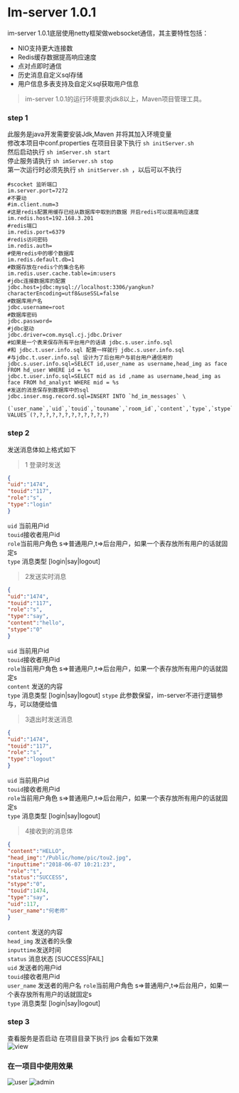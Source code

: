 Im-server 1.0.1
===============

im-server 1.0.1底层使用netty框架做websocket通信，其主要特性包括：

 + NIO支持更大连接数
 + Redis缓存数据提高响应速度
 + 点对点即时通信
 + 历史消息自定义sql存储
 + 用户信息多表支持及自定义sql获取用户信息

> im-server 1.0.1的运行环境要求jdk8以上，Maven项目管理工具。
### step 1
  此服务是java开发需要安装Jdk,Maven 并将其加入环境变量<br>
  修改本项目中conf.properties
  在项目目录下执行 `sh initServer.sh `<br>
  然后启动执行 `sh imServer.sh start`<br>
  停止服务请执行 `sh imServer.sh stop`  <br>
  第一次运行时必须先执行 `sh initServer.sh `，以后可以不执行
```
#scocket 监听端口
im.server.port=7272 
#不要动
#im.client.num=3
#这是redis配置用缓存已经从数据库中取到的数据 开启redis可以提高响应速度
im.redis.host=192.168.3.201
#redis端口
im.redis.port=6379
#redis访问密码
im.redis.auth=
#使用redis中的哪个数据库
im.redis.default.db=1
#数据存放在redis个的集合名称
im.redis.user.cache.table=im:users
#jdbc连接数据库的配置 
jdbc.host=jdbc:mysql://localhost:3306/yangkun?characterEncoding=utf8&useSSL=false
#数据库用户名
jdbc.username=root
#数据库密码
jdbc.password=
#jdbc驱动
jdbc.driver=com.mysql.cj.jdbc.Driver
#如果是一个表来保存所有平台用户的话请 jdbc.s.user.info.sql 
#和 jdbc.t.user.info.sql 配置一样就行 jdbc.s.user.info.sql
#与jdbc.t.user.info.sql 设计为了后台用户与前台用户通信用的
jdbc.s.user.info.sql=SELECT id,user_name as username,head_img as face FROM hd_user WHERE id = %s
jdbc.t.user.info.sql=SELECT mid as id ,name as username,head_img as face FROM hd_analyst WHERE mid = %s
#发送的消息保存到数据库中的sql
jdbc.inser.msg.record.sql=INSERT INTO `hd_im_messages` \
  (`user_name`,`uid`,`touid`,`touname`,`room_id`,`content`,`type`,`stype`,`inputtime`,`role`,`head_img`,`status`) VALUES (?,?,?,?,?,?,?,?,?,?,?,?)
  ```
 
### step 2
 发送消息体如上格式如下
 
>1 登录时发送
```json
{
"uid":"1474", 
"touid":"117",
"role":"s", 
"type":"login"
}
```
`uid` 当前用户id <br>
`touid`接收者用户id <br>
`role`当前用户角色 s=>普通用户,t=>后台用户，如果一个表存放所有用户的话就固定s<br>
`type` 消息类型 [login|say|logout]

>2发送实时消息
```json
{
"uid":"1474",
"touid":"117",
"role":"s",
"type":"say",
"content":"hello",
"stype":"0"
}
```
`uid` 当前用户id <br>
`touid`接收者用户id <br>
`role`当前用户角色 s=>普通用户,t=>后台用户，如果一个表存放所有用户的话就固定s<br>
`content` 发送的内容<br>
`type` 消息类型 [login|say|logout]
`stype` 此参数保留，im-server不进行逻辑参与，可以随便给值

>3退出时发送消息
```json
{
"uid":"1474", 
"touid":"117",
"role":"s", 
"type":"logout"
}
```
`uid` 当前用户id <br>
`touid`接收者用户id <br>
`role`当前用户角色 s=>普通用户,t=>后台用户，如果一个表存放所有用户的话就固定s<br>
`type` 消息类型 [login|say|logout]

>4接收到的消息体
```json
{
"content":"HELLO",
"head_img":"/Public/home/pic/tou2.jpg",
"inputtime":"2018-06-07 10:21:23",
"role":"t",
"status":"SUCCESS",
"stype":"0",
"touid":1474,
"type":"say",
"uid":117,
"user_name":"何老师"
}
```
`content` 发送的内容<br>
`head_img` 发送者的头像<br>
`inputtime`发送时间<br>
`status` 消息状态 [SUCCESS|FAIL]<br>
`uid` 发送者的用户id <br>
`touid`接收者用户id <br>
`user_name` 发送者的用户名
`role`当前用户角色 s=>普通用户,t=>后台用户，如果一个表存放所有用户的话就固定s<br>
`type` 消息类型 [login|say|logout]


### step 3
   查看服务是否启动 在项目目录下执行 jps 会看如下效果<br>
![view](http://www.fang99.cc/Public/upload/article/2018/06-07/5b189e28c9521.png)
### 在一项目中使用效果<br>
![user](http://www.fang99.cc/Public/upload/article/2018/06-07/5b189caa7b570.png)
![admin](http://www.fang99.cc/Public/upload/article/2018/06-07/5b189d583a274.png)


